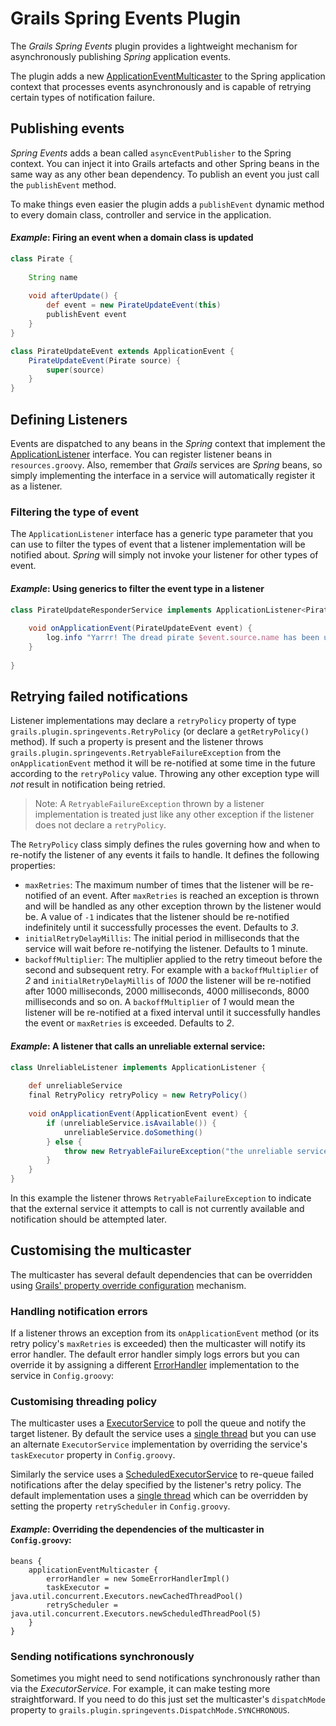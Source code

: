 # Grails Spring Events Plugin

The _Grails Spring Events_ plugin provides a lightweight mechanism for asynchronously publishing _Spring_ application events.

The plugin adds a new [ApplicationEventMulticaster][7] to the Spring application context that processes events asynchronously and is capable of retrying certain types of notification failure.

## Publishing events

_Spring Events_ adds a bean called `asyncEventPublisher` to the Spring context. You can inject it into Grails artefacts and other Spring beans in the same way as any other bean dependency. To publish an event you just call the `publishEvent` method.

To make things even easier the plugin adds a `publishEvent` dynamic method to every domain class, controller and service in the application.

#### _Example_: Firing an event when a domain class is updated

```groovy
class Pirate {
	
	String name
	
	void afterUpdate() {
		def event = new PirateUpdateEvent(this)
		publishEvent event
	}
}

class PirateUpdateEvent extends ApplicationEvent {
	PirateUpdateEvent(Pirate source) {
		super(source)
	}
}
```

## Defining Listeners

Events are dispatched to any beans in the _Spring_ context that implement the [ApplicationListener][9] interface. You can register listener beans in `resources.groovy`. Also, remember that _Grails_ services are _Spring_ beans, so simply implementing the interface in a service will automatically register it as a listener.

### Filtering the type of event

The `ApplicationListener` interface has a generic type parameter that you can use to filter the types of event that a listener implementation will be notified about. _Spring_ will simply not invoke your listener for other types of event.

#### _Example_: Using generics to filter the event type in a listener

```groovy
class PirateUpdateResponderService implements ApplicationListener<PirateUpdateEvent> {
	
	void onApplicationEvent(PirateUpdateEvent event) {
		log.info "Yarrr! The dread pirate $event.source.name has been updated!"
	}
	
}
```

## Retrying failed notifications

Listener implementations may declare a `retryPolicy` property of type `grails.plugin.springevents.RetryPolicy` (or declare a `getRetryPolicy()` method). If such a property is present and the listener throws `grails.plugin.springevents.RetryableFailureException` from the `onApplicationEvent` method it will be re-notified at some time in the future according to the `retryPolicy` value. Throwing any other exception type will _not_ result in notification being retried.

> Note: A `RetryableFailureException` thrown by a listener implementation is treated just like any other exception if the listener does not declare a `retryPolicy`.

The `RetryPolicy` class simply defines the rules governing how and when to re-notify the listener of any events it fails to handle. It defines the following properties:

* `maxRetries`: The maximum number of times that the listener will be re-notified of an event. After `maxRetries` is reached an exception is thrown and will be handled as any other exception thrown by the listener would be. A value of `-1` indicates that the listener should be re-notified indefinitely until it successfully processes the event. Defaults to _3_.
* `initialRetryDelayMillis`: The initial period in milliseconds that the service will wait before re-notifying the listener. Defaults to 1 minute.
* `backoffMultiplier`: The multiplier applied to the retry timeout before the second and subsequent retry. For example with a `backoffMultiplier` of _2_ and `initialRetryDelayMillis` of _1000_ the listener will be re-notified after 1000 milliseconds, 2000 milliseconds, 4000 milliseconds, 8000 milliseconds and so on. A `backoffMultiplier` of _1_ would mean the listener will be re-notified at a fixed interval until it successfully handles the event or `maxRetries` is exceeded. Defaults to _2_.

#### _Example_: A listener that calls an unreliable external service:

```groovy
class UnreliableListener implements ApplicationListener {
	
	def unreliableService
	final RetryPolicy retryPolicy = new RetryPolicy()
	
	void onApplicationEvent(ApplicationEvent event) {
		if (unreliableService.isAvailable()) {
			unreliableService.doSomething()
		} else {
			throw new RetryableFailureException("the unreliable service is currently unavailable")
		}
	}
}
```

In this example the listener throws `RetryableFailureException` to indicate that the external service it attempts to call is not currently available and notification should be attempted later.

## Customising the multicaster

The multicaster has several default dependencies that can be overridden using [Grails' property override configuration][1] mechanism.

### Handling notification errors

If a listener throws an exception from its `onApplicationEvent` method (or its retry policy's `maxRetries` is exceeded) then the multicaster will notify its error handler. The default error handler simply logs errors but you can override it by assigning a different [ErrorHandler][2] implementation to the service in `Config.groovy`:

### Customising threading policy

The multicaster uses a [ExecutorService][3] to poll the queue and notify the target listener. By default the service uses a [single thread][4] but you can use an alternate `ExecutorService` implementation by overriding the service's `taskExecutor` property in `Config.groovy`.

Similarly the service uses a [ScheduledExecutorService][5] to re-queue failed notifications after the delay specified by the listener's retry policy. The default implementation uses a [single thread][6] which can be overridden by setting the property `retryScheduler` in `Config.groovy`.

#### _Example_: Overriding the dependencies of the multicaster in `Config.groovy`:

	beans {
		applicationEventMulticaster {
			errorHandler = new SomeErrorHandlerImpl()
			taskExecutor = java.util.concurrent.Executors.newCachedThreadPool()
			retryScheduler = java.util.concurrent.Executors.newScheduledThreadPool(5)
		}
	}
	
### Sending notifications synchronously

Sometimes you might need to send notifications synchronously rather than via the _ExecutorService_. For example, it can make testing more straightforward. If you need to do this just set the multicaster's `dispatchMode` property to `grails.plugin.springevents.DispatchMode.SYNCHRONOUS`.

[1]: http://grails.org/doc/latest/guide/14.%20Grails%20and%20Spring.html#14.6%20Property%20Override%20Configuration
[2]: http://static.springsource.org/spring/docs/3.0.x/javadoc-api/org/springframework/util/ErrorHandler.html "org.springframework.util.ErrorHandler"
[3]: http://java.sun.com/javase/6/docs/api/java/util/concurrent/ExecutorService.html "java.util.concurrent.ExecutorService"
[4]: http://java.sun.com/javase/6/docs/api/java/util/concurrent/Executors.html#newSingleThreadExecutor() "java.util.concurrent.Executors.newSingleThreadExecutor()"
[5]: http://java.sun.com/javase/6/docs/api/java/util/concurrent/ScheduledExecutorService.html "java.util.concurrent.ScheduledExecutorService"
[6]: http://java.sun.com/javase/6/docs/api/java/util/concurrent/Executors.html#newSingleThreadScheduledExecutor() "java.util.concurrent.Executors.newSingleThreadScheduledExecutor()"
[7]: http://static.springsource.org/spring/docs/3.0.x/javadoc-api/org/springframework/context/event/ApplicationEventMulticaster.html "org.springframework.context.event.ApplicationEventMulticaster"
[8]: http://static.springsource.org/spring/docs/3.0.x/javadoc-api/org/springframework/context/ApplicationEventPublisher.html "org.springframework.context.ApplicationEventPublisher"
[9]: http://static.springsource.org/spring/docs/3.0.x/javadoc-api/org/springframework/context/ApplicationListener.html "org.springframework.context.ApplicationListener"